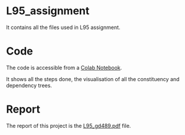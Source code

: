 # L95_assignment

It contains all the files used in L95 assignment.

# Code

The code is accessible from a [Colab Notebook](https://colab.research.google.com/drive/1FKp4hP_6hepxSLcpUgnJJq_JACxhQVSI?usp=sharing). 

It shows all the steps done, the visualisation of all the constituency and dependency trees.

# Report 

The report of this project is the [L95_gd489.pdf](../tree/master/L95_gd489.pdf) file.
